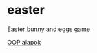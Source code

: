 # easter
Easter bunny and eggs game

[OOP alapok](https://github.com/edutainer/progtetelek/wiki/C%23-Oszt%C3%A1lyok,-objektumok---bevezet%C5%91-ismeretek-%C3%A9s-n%C3%A9h%C3%A1ny-alapfogalom)

